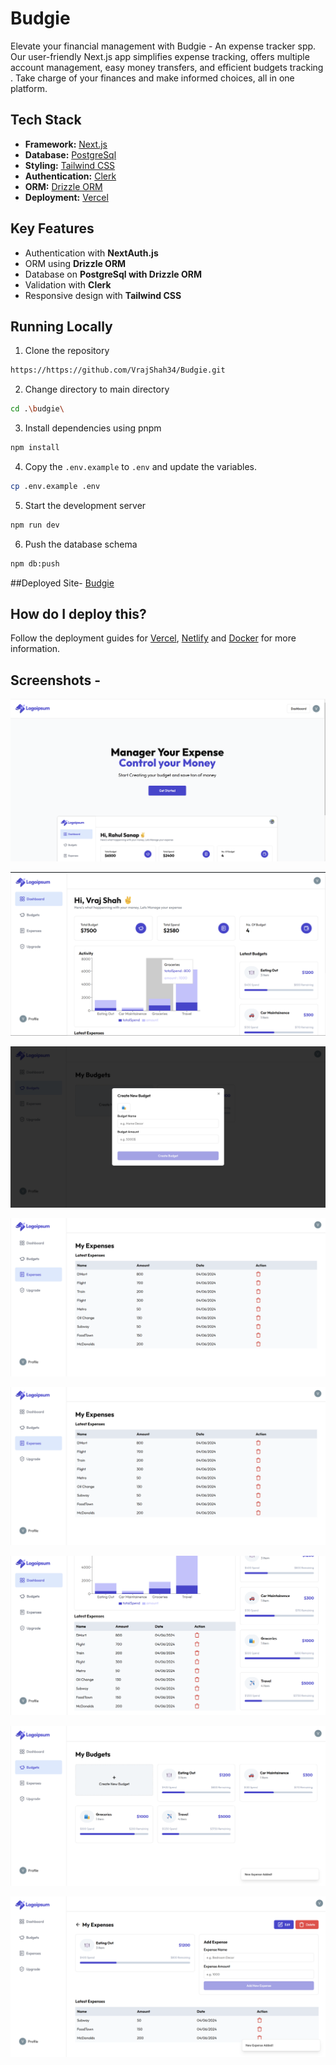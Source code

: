 # Budgie


 
Elevate your financial management with Budgie - An expense tracker spp. Our user-friendly Next.js app simplifies expense tracking, offers multiple account management, easy money transfers, and efficient budgets tracking . Take charge of your finances and make informed choices, all in one platform.

## Tech Stack

- **Framework:** [Next.js](https://nextjs.org)
- **Database:** [PostgreSql](https://postgresql.com)
- **Styling:** [Tailwind CSS](https://tailwindcss.com)
- **Authentication:** [Clerk]([https://next-auth.js.org/](https://go.clerk.com/wPzIBHq))
- **ORM:** [Drizzle ORM](https://orm.drizzle.team/)
- **Deployment:** [Vercel](https://vercel.com/dashboard)

## Key Features

- Authentication with **NextAuth.js**
- ORM using **Drizzle ORM**
- Database on **PostgreSql with Drizzle ORM**
- Validation with **Clerk**
- Responsive design with **Tailwind CSS**

## Running Locally

1. Clone the repository

```bash
https://https://github.com/VrajShah34/Budgie.git
```
2. Change directory to main directory

```bash
cd .\budgie\
```

3. Install dependencies using pnpm

```bash
npm install
```

4. Copy the `.env.example` to `.env` and update the variables.

```bash
cp .env.example .env
```

5. Start the development server

```bash
npm run dev
```

6. Push the database schema

```bash
npm db:push
```



##Deployed Site-
[Budgie](https://budgie-delta.vercel.app/)



## How do I deploy this?

Follow the deployment guides for [Vercel](https://create.t3.gg/en/deployment/vercel), [Netlify](https://create.t3.gg/en/deployment/netlify) and [Docker](https://create.t3.gg/en/deployment/docker) for more information.



## Screenshots -
![HomePage](https://github.com/VrajShah34/Budgie/blob/main/budgie/public/screenshots/HomePage.png?raw=true)

![DashBoard](https://github.com/VrajShah34/Budgie/blob/main/budgie/public/screenshots/Dashboard.png?raw=true)

![CreateBudget](https://github.com/VrajShah34/Budgie/blob/main/budgie/public/screenshots/CreateBudget.png?raw=true)

![Expenses](https://github.com/VrajShah34/Budgie/blob/main/budgie/public/screenshots/Expenses.png?raw=true)

![Expenses](https://github.com/VrajShah34/Budgie/blob/main/budgie/public/screenshots/Expenses.png?raw=true)

![LatestExpenses](https://github.com/VrajShah34/Budgie/blob/main/budgie/public/screenshots/LatestExpenses.png?raw=true)

![MyBudgets](https://github.com/VrajShah34/Budgie/blob/main/budgie/public/screenshots/MyBudgets.png?raw=true)

![Myexpenses](https://github.com/VrajShah34/Budgie/blob/main/budgie/public/screenshots/Myexpenses.png?raw=true)

